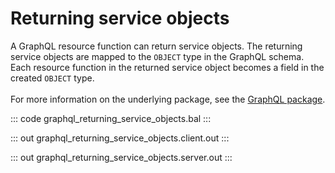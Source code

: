 # Returning service objects

A GraphQL resource function can return service objects. The returning
service objects are mapped to the `OBJECT` type in the GraphQL schema. Each
resource function in the returned service object becomes a field in the
created `OBJECT` type.<br/><br/>
For more information on the underlying package, see the
[GraphQL package](https://lib.ballerina.io/ballerina/graphql/latest/).

::: code graphql_returning_service_objects.bal :::

::: out graphql_returning_service_objects.client.out :::

::: out graphql_returning_service_objects.server.out :::